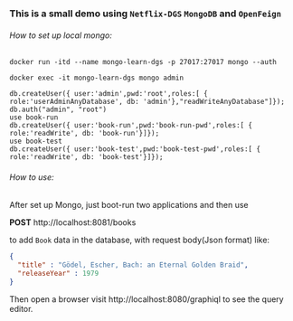 ### This is a small demo using `Netflix-DGS` `MongoDB` and `OpenFeign`

###### How to set up local mongo:

```shell
docker run -itd --name mongo-learn-dgs -p 27017:27017 mongo --auth
```

```shell
docker exec -it mongo-learn-dgs mongo admin
```

```shell
db.createUser({ user:'admin',pwd:'root',roles:[ { role:'userAdminAnyDatabase', db: 'admin'},"readWriteAnyDatabase"]});
db.auth("admin", "root")
use book-run
db.createUser({ user:'book-run',pwd:'book-run-pwd',roles:[ { role:'readWrite', db: 'book-run'}]});
use book-test
db.createUser({ user:'book-test',pwd:'book-test-pwd',roles:[ { role:'readWrite', db: 'book-test'}]});
```

###### How to use:

After set up Mongo, just boot-run two applications and then use

**POST** http://localhost:8081/books

to add `Book` data in the database,
with request body(Json format) like:

```json
{
  "title" : "Gödel, Escher, Bach: an Eternal Golden Braid",
  "releaseYear" : 1979
}
```

Then open a browser visit http://localhost:8080/graphiql to see the query editor.